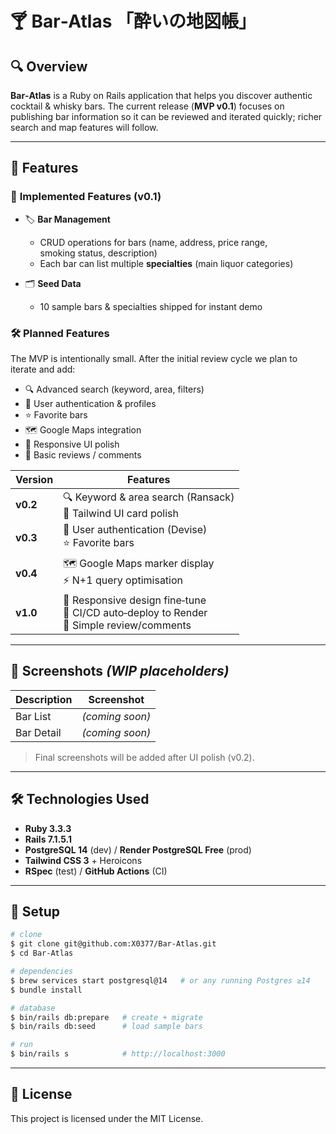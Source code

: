 # 🍸 Bar‑Atlas 「酔いの地図帳」

## 🔍 Overview

**Bar‑Atlas** is a Ruby on Rails application that helps you discover authentic cocktail & whisky bars. The current release (**MVP v0.1**) focuses on publishing bar information so it can be reviewed and iterated quickly; richer search and map features will follow.

---

## 🚀 Features

### 📝 **Implemented Features (v0.1)**

- 🏷 **Bar Management**

  - CRUD operations for bars (name, address, price range, smoking status, description)
  - Each bar can list multiple **specialties** (main liquor categories)

- 🗂 **Seed Data**

  - 10 sample bars & specialties shipped for instant demo

### 🛠 **Planned Features**

The MVP is intentionally small. After the initial review cycle we plan to iterate and add:

- 🔍 Advanced search (keyword, area, filters)
- 👤 User authentication & profiles
- ⭐ Favorite bars
- 🗺 Google Maps integration
- 📱 Responsive UI polish
- 💬 Basic reviews / comments

| Version  | Features                                                                                      |
| -------- | --------------------------------------------------------------------------------------------- |
| **v0.2** | 🔍 Keyword & area search (Ransack)<br>🎨 Tailwind UI card polish                              |
| **v0.3** | 👤 User authentication (Devise)<br>⭐ Favorite bars                                           |
| **v0.4** | 🗺 Google Maps marker display<br>⚡ N+1 query optimisation                                     |
| **v1.0** | 📱 Responsive design fine‑tune<br>🔄 CI/CD auto‑deploy to Render<br>💬 Simple review/comments |

---

## 📸 Screenshots _(WIP placeholders)_

| Description | Screenshot      |
| ----------- | --------------- |
| Bar List    | _(coming soon)_ |
| Bar Detail  | _(coming soon)_ |

> Final screenshots will be added after UI polish (v0.2).

---

## 🛠 Technologies Used

- **Ruby 3.3.3**
- **Rails 7.1.5.1**
- **PostgreSQL 14** (dev) / **Render PostgreSQL Free** (prod)
- **Tailwind CSS 3** + Heroicons
- **RSpec** (test) / **GitHub Actions** (CI)

---

## 🔧 Setup

```bash
# clone
$ git clone git@github.com:X0377/Bar-Atlas.git
$ cd Bar-Atlas

# dependencies
$ brew services start postgresql@14   # or any running Postgres ≥14
$ bundle install

# database
$ bin/rails db:prepare   # create + migrate
$ bin/rails db:seed      # load sample bars

# run
$ bin/rails s            # http://localhost:3000
```

---

## 🎠 License

This project is licensed under the MIT License.
